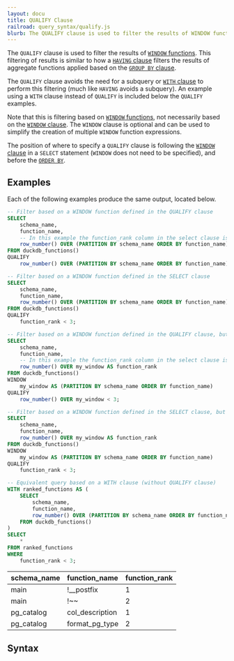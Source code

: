 ```yaml
---
layout: docu
title: QUALIFY Clause
railroad: query_syntax/qualify.js
blurb: The QUALIFY clause is used to filter the results of WINDOW functions.
---
```


The `QUALIFY` clause is used to filter the results of [`WINDOW` functions](../../sql/window_functions). This filtering of results is similar to how a [`HAVING` clause](../../sql/query_syntax/having) filters the results of aggregate functions applied based on the [`GROUP BY` clause](../../sql/query_syntax/groupby). 

The `QUALIFY` clause avoids the need for a subquery or [`WITH` clause](../../sql/query_syntax/with) to perform this filtering (much like `HAVING` avoids a subquery). An example using a `WITH` clause instead of `QUALIFY` is included below the `QUALIFY` examples.

Note that this is filtering based on [`WINDOW` functions](../../sql/window_functions), not necessarily based on the [`WINDOW` clause](../../sql/query_syntax/window). The `WINDOW` clause is optional and can be used to simplify the creation of multiple `WINDOW` function expressions. 

The position of where to specify a `QUALIFY` clause is following the [`WINDOW` clause](../../sql/query_syntax/window) in a `SELECT` statement (`WINDOW` does not need to be specified), and before the [`ORDER BY`](../../sql/query_syntax/orderby).

## Examples

Each of the following examples produce the same output, located below.

```sql
-- Filter based on a WINDOW function defined in the QUALIFY clause
SELECT 
    schema_name, 
    function_name, 
    -- In this example the function_rank column in the select clause is for reference 
    row_number() OVER (PARTITION BY schema_name ORDER BY function_name) AS function_rank 
FROM duckdb_functions() 
QUALIFY 
    row_number() OVER (PARTITION BY schema_name ORDER BY function_name) < 3;
```

```sql
-- Filter based on a WINDOW function defined in the SELECT clause
SELECT 
    schema_name, 
    function_name, 
    row_number() OVER (PARTITION BY schema_name ORDER BY function_name) AS function_rank 
FROM duckdb_functions() 
QUALIFY 
    function_rank < 3;
```

```sql
-- Filter based on a WINDOW function defined in the QUALIFY clause, but using the WINDOW clause
SELECT 
    schema_name, 
    function_name, 
    -- In this example the function_rank column in the select clause is for reference 
    row_number() OVER my_window AS function_rank 
FROM duckdb_functions() 
WINDOW
    my_window AS (PARTITION BY schema_name ORDER BY function_name)
QUALIFY 
    row_number() OVER my_window < 3;
```

```sql
-- Filter based on a WINDOW function defined in the SELECT clause, but using the WINDOW clause
SELECT 
    schema_name, 
    function_name, 
    row_number() OVER my_window AS function_rank 
FROM duckdb_functions() 
WINDOW
    my_window AS (PARTITION BY schema_name ORDER BY function_name)
QUALIFY 
    function_rank < 3;
```

```sql
-- Equivalent query based on a WITH clause (without QUALIFY clause)
WITH ranked_functions AS (
    SELECT 
        schema_name, 
        function_name, 
        row_number() OVER (PARTITION BY schema_name ORDER BY function_name) AS function_rank 
    FROM duckdb_functions() 
)
SELECT
    *
FROM ranked_functions
WHERE
    function_rank < 3;
```

<div class="narrow_table"></div>

| schema_name |  function_name  | function_rank |
|:---|:---|:---|
| main        | !__postfix      | 1             |
| main        | !~~             | 2             |
| pg_catalog  | col_description | 1             |
| pg_catalog  | format_pg_type  | 2             |

## Syntax

<div id="rrdiagram"></div>

